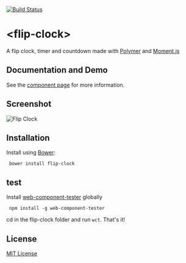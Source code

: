 [![Build Status](https://travis-ci.org/Granze/flip-clock.svg?branch=master)](https://travis-ci.org/Granze/flip-clock)

# &lt;flip-clock&gt;

A flip clock, timer and countdown made with [Polymer](http://polymer-project.org) and [Moment.js](https://github.com/moment/momentjs.com)

## Documentation and Demo

See the [component page](http://Granze.github.io/flip-clock) for more information.

## Screenshot 

![Flip Clock](http://i.imgur.com/r5RBxL1.png)

## Installation

Install using [Bower](http://bower.io):

```shell
 bower install flip-clock
```

## test

Install [web-component-tester](https://github.com/Polymer/web-component-tester) globally

```shell
 npm install -g web-component-tester
```

cd in the flip-clock folder and run ```wct```. That's it!

## License

[MIT License](http://opensource.org/licenses/MIT)
